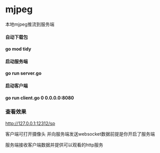 # mjpeg
本地mjpeg推流到服务端
#### 自动下载包
#### go mod tidy

#### 启动服务端
#### go run server.go


#### 启动客户端
#### go run client.go 0 0.0.0.0:8080


### 查看效果
http://127.0.0.1:12312/sp

客户端可打开摄像头 并向服务端发送websocket数据前提是你开启了服务端

服务端接收客户端数据并提供可以观看的http服务
